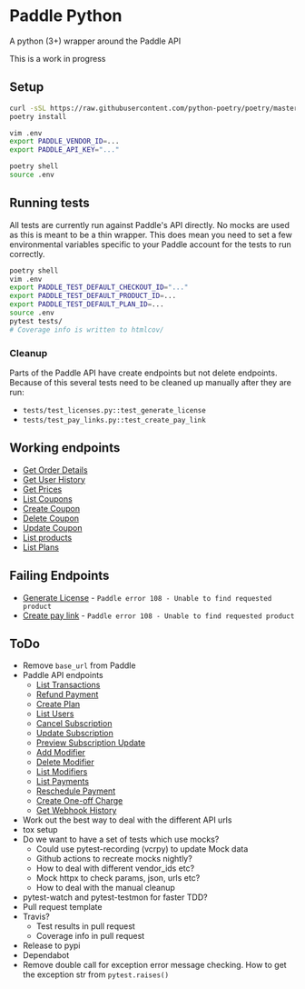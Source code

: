 # Paddle Python

A python (3+) wrapper around the Paddle API

This is a work in progress


## Setup
```bash
curl -sSL https://raw.githubusercontent.com/python-poetry/poetry/master/get-poetry.py | python3
poetry install

vim .env
export PADDLE_VENDOR_ID=...
export PADDLE_API_KEY="..."

poetry shell
source .env
```

## Running tests

All tests are currently run against Paddle's API directly. No mocks are used as this is meant to be a thin wrapper. This does mean you need to set a few environmental variables specific to your Paddle account for the tests to run correctly.

```bash
poetry shell
vim .env
export PADDLE_TEST_DEFAULT_CHECKOUT_ID="..."
export PADDLE_TEST_DEFAULT_PRODUCT_ID=...
export PADDLE_TEST_DEFAULT_PLAN_ID=...
source .env
pytest tests/
# Coverage info is written to htmlcov/
```

### Cleanup

Parts of the Paddle API have create endpoints but not delete endpoints. Because of this several tests need to be cleaned up manually after they are run:


* `tests/test_licenses.py::test_generate_license`
* `tests/test_pay_links.py::test_create_pay_link`


## Working endpoints
* [Get Order Details](https://developer.paddle.com/api-reference/checkout-api/order-information/getorder)
* [Get User History](https://checkout.paddle.com/api/2.0/user/history)
* [Get Prices](https://developer.paddle.com/api-reference/checkout-api/prices/getprices)
* [List Coupons](https://developer.paddle.com/api-reference/product-api/coupons/listcoupons)
* [Create Coupon](https://developer.paddle.com/api-reference/product-api/coupons/createcoupon)
* [Delete Coupon](https://developer.paddle.com/api-reference/product-api/coupons/deletecoupon)
* [Update Coupon](https://developer.paddle.com/api-reference/product-api/coupons/updatecoupon)
* [List products](https://developer.paddle.com/api-reference/product-api/products/getproducts)
* [List Plans](https://developer.paddle.com/api-reference/subscription-api/plans/listplans)

## Failing Endpoints
* [Generate License](https://developer.paddle.com/api-reference/product-api/licenses/createlicense) - `Paddle error 108 - Unable to find requested product`
* [Create pay link](https://developer.paddle.com/api-reference/product-api/pay-links/createpaylink) -  `Paddle error 108 - Unable to find requested product`


## ToDo
* Remove `base_url` from Paddle
* Paddle API endpoints
    * [List Transactions](https://developer.paddle.com/api-reference/product-api/transactions/listtransactions)
    * [Refund Payment](https://developer.paddle.com/api-reference/product-api/payments/refundpayment)
    * [Create Plan](https://developer.paddle.com/api-reference/subscription-api/plans/createplan)
    * [List Users](https://developer.paddle.com/api-reference/subscription-api/subscription-users/listusers)
    * [Cancel Subscription](https://developer.paddle.com/api-reference/subscription-api/subscription-users/canceluser)
    * [Update Subscription](https://developer.paddle.com/api-reference/subscription-api/subscription-users/updateuser)
    * [Preview Subscription Update](https://developer.paddle.com/api-reference/subscription-api/subscription-users/previewupdate)
    * [Add Modifier](https://developer.paddle.com/api-reference/subscription-api/modifiers/createmodifier)
    * [Delete Modifier](https://developer.paddle.com/api-reference/subscription-api/modifiers/deletemodifier)
    * [List Modifiers](https://developer.paddle.com/api-reference/subscription-api/modifiers/listmodifiers)
    * [List Payments](https://developer.paddle.com/api-reference/subscription-api/payments/listpayments)
    * [Reschedule Payment](https://developer.paddle.com/api-reference/subscription-api/payments/updatepayment)
    * [Create One-off Charge](https://developer.paddle.com/api-reference/subscription-api/one-off-charges/createcharge)
    * [Get Webhook History](https://developer.paddle.com/api-reference/alert-api/webhooks/webhooks)
* Work out the best way to deal with the different API urls
* tox setup
* Do we want to have a set of tests which use mocks?
    * Could use pytest-recording (vcrpy) to update Mock data
    * Github actions to recreate mocks nightly?
    * How to deal with different vendor_ids etc?
    * Mock httpx to check params, json, urls etc?
    * How to deal with the manual cleanup
* pytest-watch and pytest-testmon for faster TDD?
* Pull request template
* Travis?
    * Test results in pull request
    * Coverage info in pull request
* Release to pypi
* Dependabot
* Remove double call for exception error message checking. How to get the exception str from `pytest.raises()`
